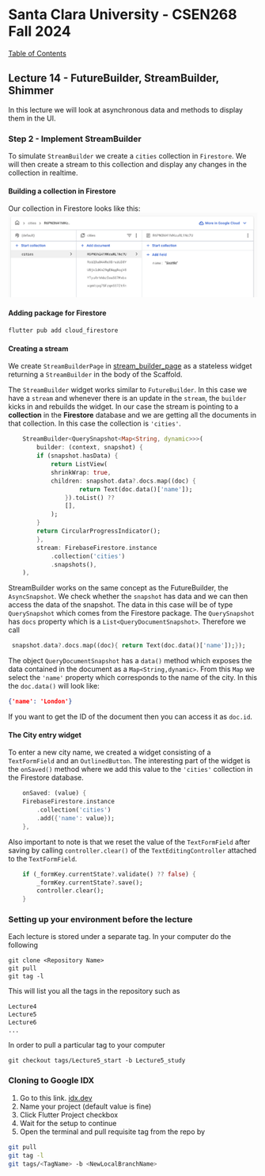 # Santa Clara University - CSEN268 Fall 2024

[Table of Contents](/toc.md)


## Lecture 14 - FutureBuilder, StreamBuilder, Shimmer
In this lecture we will look at asynchronous data and methods to display them in the UI. 

### Step 2 - Implement StreamBuilder
To simulate `StreamBuilder` we create a `cities` collection in `Firestore`. We will then create a stream to this collection and display any changes in the collection in realtime.

#### Building a collection in Firestore
Our collection in Firestore looks like this:
![Cities](/assets/images/CitiesCollection.png)

#### Adding package for Firestore
```zsh
flutter pub add cloud_firestore
```

#### Creating a stream
We create `StreamBuilderPage` in [stream_builder_page](/lib/pages/stream_builder_page.dart) as a stateless widget returning a `StreamBuilder` in the body of the Scaffold.

The `StreamBuilder` widget works similar to `FutureBuilder`. In this case we have a `stream` and whenever there is an update in the `stream`, the `builder` kicks in and rebuilds the widget. In our case the stream is pointing to a **collection** in the **Firestore** database and we are getting all the documents in that collection. In this case the collection is `'cities'`.
```dart
    StreamBuilder<QuerySnapshot<Map<String, dynamic>>>(
        builder: (context, snapshot) {
        if (snapshot.hasData) {
            return ListView(
            shrinkWrap: true,
            children: snapshot.data?.docs.map((doc) {
                    return Text(doc.data()['name']);
                }).toList() ??
                [],
            );
        }
        return CircularProgressIndicator();
        },
        stream: FirebaseFirestore.instance
            .collection('cities')
            .snapshots(),
    ),
```
StreamBuilder works on the same concept as the FutureBuilder, the `AsyncSnapshot`. We check whether the `snapshot` has data and we can then access the data of the snapshot. The data in this case will be of type `QuerySnapshot` which comes from the Firestore package. The `QuerySnapshot` has `docs` property which is a `List<QueryDocumentSnapshot>`. Therefore we call
```dart
 snapshot.data?.docs.map((doc){ return Text(doc.data()['name']);});
```
The object `QueryDocumentSnapshot` has a `data()` method which exposes the data contained in the document as a `Map<String,dynamic>`. From this `Map` we select the `'name'` property which corresponds to the name of the city. In this the `doc.data()` will look like:
```json
{'name': 'London'}
```
If you want to get the ID of the document then you can access it as `doc.id`.

#### The City entry widget
To enter a new city name, we created a widget consisting of a `TextFormField` and an `OutlinedButton`. The interesting part of the widget is the `onSaved()` method where we add this value to the `'cities'` collection in the Firestore database.
```dart
    onSaved: (value) {
    FirebaseFirestore.instance
        .collection('cities')
        .add({'name': value});
    },
```
Also important to note is that we reset the value of the `TextFormField` after saving by calling `controller.clear()` of the `TextEditingController` attached to the `TextFormField`.
```dart
    if (_formKey.currentState?.validate() ?? false) {
        _formKey.currentState?.save();
        controller.clear();
    }
```

### Setting up your environment before the lecture

Each lecture is stored under a separate tag. In your computer do the following

    git clone <Repository Name>
    git pull
    git tag -l

This will list you all the tags in the repository such as

    Lecture4
    Lecture5
    Lecture6
    ...

In order to pull a particular tag to your computer

    git checkout tags/Lecture5_start -b Lecture5_study

### Cloning to Google IDX

1. Go to this link. [idx.dev](https://idx.google.com/import?url=https://github.com/mehmetartun/CSEN268-F24)
2. Name your project (default value is fine)
3. Click Flutter Project checkbox
4. Wait for the setup to continue
5. Open the terminal and pull requisite tag from the repo by
```zsh
git pull
git tag -l
git tags/<TagName> -b <NewLocalBranchName>
```



